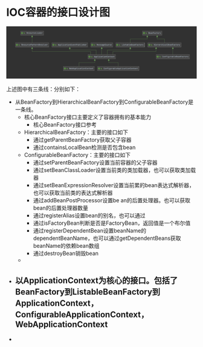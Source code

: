 



# IOC容器的接口设计图

![image-20220517201604957](images/image-20220517201604957.png)

上述图中有三条线：分别如下：

- 从BeanFactory到HierarchicalBeanFactory到ConfigurableBeanFactory是一条线。
  - 核心BeanFactory接口主要定义了容器拥有的基本能力
    - 核心BeanFactory接口参考
  - HierarchicalBeanFactory：主要的接口如下
    - 通过getParentBeanFactory获取父子容器
    - 通过containsLocalBean检测是否包含bean
  - ConfigurableBeanFactory：主要的接口如下
    - 通过setParentBeanFactory设置当前容器的父子容器
    - 通过setBeanClassLoader设置当前类的类加载器，也可以获取类加载器
    - 通过setBeanExpressionResolver设置当前累的bean表达式解析器，也可以获取当前类的表达式解析器
    - 通过addBeanPostProcessor设置be an的后置处理器。也可以获取bean的后置处理器数量
    - 通过registerAlias设置bean的别名，也可以通过
    - 通过isFactoryBean判断是否是FactoryBean，返回值是一个布尔值
    - 通过registerDependentBean设置beanName的dependentBeanName，也可以通过getDependentBeans获取beanName的依赖bean数组
    - 通过destroyBean销毁bean
  - 
- 以ApplicationContext为核心的接口。包括了BeanFactory到ListableBeanFactory到ApplicationContext，ConfigurableApplicationContext，WebApplicationContext
  - 
- 